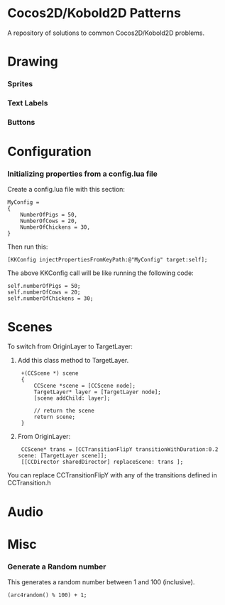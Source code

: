Cocos2D/Kobold2D Patterns
================

A repository of solutions to common Cocos2D/Kobold2D problems.

# Drawing

### Sprites

### Text Labels

### Buttons

# Configuration

### Initializing properties from a config.lua file

Create a config.lua file with this section:

    MyConfig = 
    {
        NumberOfPigs = 50,
        NumberOfCows = 20,
        NumberOfChickens = 30,
    }

Then run this:

    [KKConfig injectPropertiesFromKeyPath:@"MyConfig" target:self];
    
The above KKConfig call will be like running the following code:

    self.numberOfPigs = 50;
    self.numberOfCows = 20;
    self.numberOfChickens = 30;

# Scenes

To switch from OriginLayer to TargetLayer:

1. Add this class method to TargetLayer.

		+(CCScene *) scene
		{
			CCScene *scene = [CCScene node];
			TargetLayer* layer = [TargetLayer node];
			[scene addChild: layer];
		
			// return the scene
			return scene;
		}
		
2. From OriginLayer:

		CCScene* trans = [CCTransitionFlipY transitionWithDuration:0.2 scene: [TargetLayer scene]];
  		[[CCDirector sharedDirector] replaceScene: trans ];
		
You can replace CCTransitionFlipY with any of the transitions defined in CCTransition.h
    

# Audio

# Misc

### Generate a Random number

This generates a random number between 1 and 100 (inclusive).

    (arc4random() % 100) + 1;



